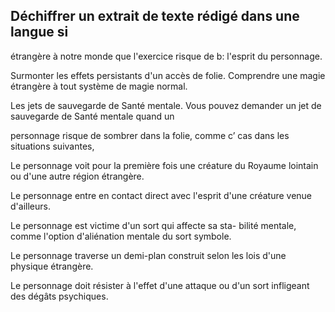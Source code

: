 ## Déchiffrer un extrait de texte rédigé dans une langue si

étrangère à notre monde que l'exercice risque de b:
l'esprit du personnage.

Surmonter les effets persistants d'un accès de folie.
Comprendre une magie étrangère à tout système de
magie normal.

Les jets de sauvegarde de Santé mentale. Vous pouvez
demander un jet de sauvegarde de Santé mentale quand un

personnage risque de sombrer dans la folie, comme c’
cas dans les situations suivantes,

Le personnage voit pour la première fois une créature du
Royaume lointain ou d'une autre région étrangère.

Le personnage entre en contact direct avec l'esprit d'une
créature venue d'ailleurs.

Le personnage est victime d'un sort qui affecte sa sta-
bilité mentale, comme l'option d'aliénation mentale du
sort symbole.

Le personnage traverse un demi-plan construit selon les
lois d'une physique étrangère.

Le personnage doit résister à l'effet d'une attaque ou d'un
sort infligeant des dégâts psychiques.
